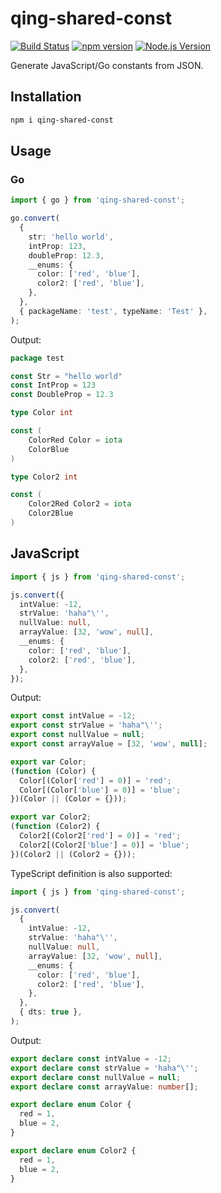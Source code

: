 # qing-shared-const

[![Build Status](https://github.com/mgenware/qing-shared-const/workflows/Build/badge.svg)](https://github.com/mgenware/qing-shared-const/actions)
[![npm version](https://img.shields.io/npm/v/qing-shared-const.svg?style=flat-square)](https://npmjs.com/package/qing-shared-const)
[![Node.js Version](http://img.shields.io/node/v/qing-shared-const.svg?style=flat-square)](https://nodejs.org/en/)

Generate JavaScript/Go constants from JSON.

## Installation

```sh
npm i qing-shared-const
```

## Usage

### Go

```ts
import { go } from 'qing-shared-const';

go.convert(
  {
    str: 'hello world',
    intProp: 123,
    doubleProp: 12.3,
    __enums: {
      color: ['red', 'blue'],
      color2: ['red', 'blue'],
    },
  },
  { packageName: 'test', typeName: 'Test' },
);
```

Output:

```go
package test

const Str = "hello world"
const IntProp = 123
const DoubleProp = 12.3

type Color int

const (
	ColorRed Color = iota
	ColorBlue
)

type Color2 int

const (
	Color2Red Color2 = iota
	Color2Blue
)
```

## JavaScript

```ts
import { js } from 'qing-shared-const';

js.convert({
  intValue: -12,
  strValue: 'haha"\'',
  nullValue: null,
  arrayValue: [32, 'wow', null],
  __enums: {
    color: ['red', 'blue'],
    color2: ['red', 'blue'],
  },
});
```

Output:

```js
export const intValue = -12;
export const strValue = 'haha"\'';
export const nullValue = null;
export const arrayValue = [32, 'wow', null];

export var Color;
(function (Color) {
  Color[(Color['red'] = 0)] = 'red';
  Color[(Color['blue'] = 0)] = 'blue';
})(Color || (Color = {}));

export var Color2;
(function (Color2) {
  Color2[(Color2['red'] = 0)] = 'red';
  Color2[(Color2['blue'] = 0)] = 'blue';
})(Color2 || (Color2 = {}));
```

TypeScript definition is also supported:

```ts
import { js } from 'qing-shared-const';

js.convert(
  {
    intValue: -12,
    strValue: 'haha"\'',
    nullValue: null,
    arrayValue: [32, 'wow', null],
    __enums: {
      color: ['red', 'blue'],
      color2: ['red', 'blue'],
    },
  },
  { dts: true },
);
```

Output:

```ts
export declare const intValue = -12;
export declare const strValue = 'haha"\'';
export declare const nullValue = null;
export declare const arrayValue: number[];

export declare enum Color {
  red = 1,
  blue = 2,
}

export declare enum Color2 {
  red = 1,
  blue = 2,
}
```

